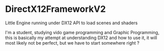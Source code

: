 # DirectX12FrameworkV2
 Little Engine running under DX12 API to load scenes and shaders

I'm a student, studying vido game programming and Graphic Programming, this is basically my attempt at understanding DX12 and how to use it, it will most likely not be perfect, but we have to start somewhere right ?
